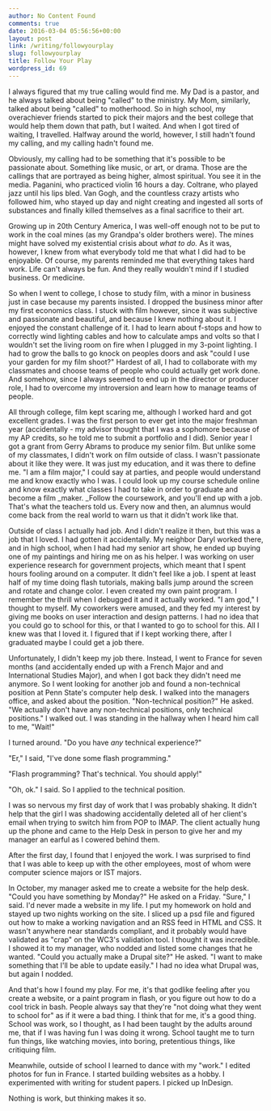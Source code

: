 ```yaml
---
author: No Content Found
comments: true
date: 2016-03-04 05:56:56+00:00
layout: post
link: /writing/followyourplay
slug: followyourplay
title: Follow Your Play
wordpress_id: 69
---
```


I always figured that my true calling would find me. My Dad is a pastor, and he always talked about being "called" to the ministry. My Mom, similarly, talked about being "called" to motherhood. So in high school, my overachiever friends started to pick their majors and the best college that would help them down that path, but I waited. And when I got tired of waiting, I travelled. Halfway around the world, however, I still hadn't found my calling, and my calling hadn't found me.

Obviously, my calling had to be something that it's possible to be passionate about. Something like music, or art, or drama. Those are the callings that are portrayed as being higher, almost spiritual. You see it in the media. Paganini, who practiced violin 16 hours a day. Coltrane, who played jazz until his lips bled. Van Gogh, and the countless crazy artists who followed him, who stayed up day and night creating and ingested all sorts of substances and finally killed themselves as a final sacrifice to their art.

Growing up in 20th Century America, I was well-off enough not to be put to work in the coal mines (as my Grandpa's older brothers were). The mines might have solved my existential crisis about _what to do._ As it was, however, I knew from what everybody told me that what I did had to be enjoyable. Of course, my parents reminded me that everything takes hard work. Life can't always be fun. And they really wouldn't mind if I studied business. Or medicine.

So when I went to college, I chose to study film, with a minor in business just in case because my parents insisted. I dropped the business minor after my first economics class. I stuck with film however, since it was subjective and passionate and beautiful, and because I knew nothing about it. I enjoyed the constant challenge of it. I had to learn about f-stops and how to correctly wind lighting cables and how to calculate amps and volts so that I wouldn't set the living room on fire when I plugged in my 3-point lighting. I had to grow the balls to go knock on peoples doors and ask "could I use your garden for my film shoot?" Hardest of all, I had to collaborate with my classmates and choose teams of people who could actually get work done. And somehow, since I always seemed to end up in the director or producer role, I had to overcome my introversion and learn how to manage teams of people.

All through college, film kept scaring me, although I worked hard and got excellent grades. I was the first person to ever get into the major freshman year (accidentally - my advisor thought that I was a sophomore because of my AP credits, so he told me to submit a portfolio and I did). Senior year I got a grant from Gerry Abrams to produce my senior film. But unlike some of my classmates, I didn't work on film outside of class. I wasn't passionate about it like they were. It was just my education, and it was there to define me. "I am a film major," I could say at parties, and people would understand me and know exactly who I was. I could look up my course schedule online and know exactly what classes I had to take in order to graduate and become a film _maker. _Follow the coursework, and you'll end up with a job. That's what the teachers told us. Every now and then, an alumnus would come back from the real world to warn us that it didn't work like that.

Outside of class I actually had job. And I didn't realize it then, but this was a job that I loved. I had gotten it accidentally. My neighbor Daryl worked there, and in high school, when I had had my senior art show, he ended up buying one of my paintings and hiring me on as his helper. I was working on user experience research for government projects, which meant that I spent hours fooling around on a computer. It didn't feel like a job. I spent at least half of my time doing flash tutorials, making balls jump around the screen and rotate and change color. I even created my own paint program. I remember the thrill when I debugged it and it actually worked. "I am god," I thought to myself. My coworkers were amused, and they fed my interest by giving me books on user interaction and design patterns. I had no idea that you could go to school for this, or that I wanted to go to school for this. All I knew was that I loved it. I figured that if I kept working there, after I graduated maybe I could get a job there.

Unfortunately, I didn't keep my job there. Instead, I went to France for seven months (and accidentally ended up with a French Major and and International Studies Major), and when I got back they didn't need me anymore. So I went looking for another job and found a non-technical position at Penn State's computer help desk. I walked into the managers office, and asked about the position. "Non-technical position?" He asked. "We actually don't have any non-technical positions, only technical positions." I walked out. I was standing in the hallway when I heard him call to me, "Wait!"

I turned around. "Do you have _any_ technical experience?"

"Er," I said, "I've done some flash programming."

"Flash programming? That's technical. You should apply!"

"Oh, ok." I said. So I applied to the technical position.

I was so nervous my first day of work that I was probably shaking. It didn't help that the girl I was shadowing accidentally deleted all of her client's email when trying to switch him from POP to IMAP. The client actually hung up the phone and came to the Help Desk in person to give her and my manager an earful as I cowered behind them.

After the first day, I found that I enjoyed the work. I was surprised to find that I was able to keep up with the other employees, most of whom were computer science majors or IST majors.

In October, my manager asked me to create a website for the help desk. "Could you have something by Monday?" He asked on a Friday. "Sure," I said. I'd never made a website in my life. I put my homework on hold and stayed up two nights working on the site.  I  sliced up a psd file and figured out how to make a working navigation and an RSS feed in HTML and CSS. It wasn't anywhere near standards compliant, and it probably would have validated as "crap" on the WC3's validation tool. I thought it was incredible. I showed it to my manager, who nodded and listed some changes that he wanted. "Could you actually make a Drupal site?" He asked. "I want to make something that I'll be able to update easily." I had no idea what Drupal was, but again I nodded.

And that's how I found my play. For me, it's that godlike feeling after you create a website, or a paint program in flash, or you figure out how to do a cool trick in bash. People always say that they're "not doing what they went to school for" as if it were a bad thing. I think that for me, it's a good thing. School was work, so I thought, as I had been taught by the adults around me, that if I was having fun I was doing it wrong. School taught me to turn fun things, like watching movies, into boring, pretentious things, like critiquing film.

Meanwhile, outside of school I learned to dance with my "work." I edited photos for fun in France. I started building websites as a hobby. I experimented with writing for student papers. I picked up InDesign.

Nothing is work, but thinking makes it so.
